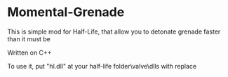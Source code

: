 # Momental-Grenade
This is simple mod for Half-Life, that allow you to detonate grenade faster than it must be

Written on C++

To use it, put "hl.dll" at your half-life folder\valve\dlls with replace
